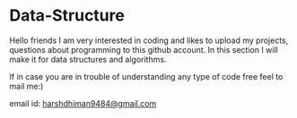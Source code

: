 # Data-Structure

Hello friends I am very interested in coding and likes to upload my projects, questions about programming to this github account.
In this section I will make it for data structures and algorithms.

If in case you are in trouble of understanding any type of code free feel to mail me:)

email id:   harshdhiman9484@gmail.com

